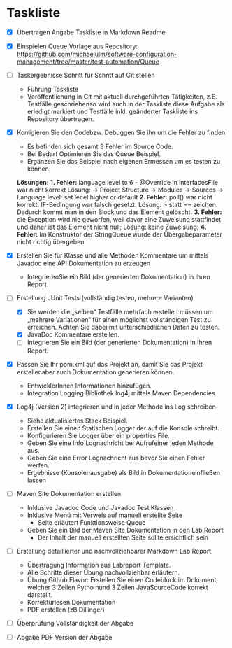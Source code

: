 # Taskliste

- [x] Übertragen Angabe Taskliste in Markdown Readme
- [x] Einspielen Queue Vorlage aus Repository:&nbsp; https://github.com/michaelulm/software-configuration-management/tree/master/test-automation/Queue
- [ ] Taskergebnisse Schritt für Schritt auf Git stellen
	- Führung Taskliste
	-  Veröffentlichung in Git mit aktuell durchgeführten Tätigkeiten, z.B.     Testfälle geschriebenso wird auch in der Taskliste diese Aufgabe als erledigt markiert und Testfälle inkl. geänderter Taskliste ins Repository übertragen.
- [x] Korrigieren Sie den Codebzw. Debuggen Sie ihn um die Fehler zu finden
	-  Es befinden sich gesamt 3 Fehler im Source Code.
	-  Bei Bedarf Optimieren Sie das Queue Beispiel.
	-  Ergänzen Sie das Beispiel nach eigenen      Ermessen um es testen zu können.
	
	**Lösungen:**
	    **1. Fehler:** language level to 6 - @Override in interfacesFile war nicht korrekt 
	    Lösung: -> Project Structure -> Modules -> Sources -> Language level: set lecel higher or default
	    **2. Fehler:** poll() war nicht korrekt. IF-Bedingung war falsch gesetzt. 
	    Lösung: > statt == zeichen. Dadurch kommt man in den Block und das Element gelöscht.
	    **3. Fehler:** die Exception wird nie geworfen, weil davor eine Zuweisung stattfindet und daher ist das Element nicht null;
	    Lösung: keine Zuweisung;
	    **4. Fehler:** Im Konstruktor der StringQueue wurde der Übergabeparameter nicht richtig übergeben
	    
- [x] Erstellen Sie für Klasse und alle Methoden Kommentare um mittels Javadoc eine API Dokumentation zu erzeugen
	-  IntegrierenSie ein Bild (der generierten Dokumentation) in Ihren Report.
- [ ] Erstellung JUnit Tests (vollständig testen, mehrere Varianten)
	- [x]  Sie werden die „selben“ Testfälle mehrfach erstellen müssen um „mehrere Variationen“ für einen möglichst vollständigen Test zu erreichen. Achten Sie dabei mit unterschiedlichen Daten zu testen.
	- [x] JavaDoc Kommentare erstellen.
	- [ ] Integrieren Sie ein Bild (der generierten Dokumentation) in Ihren Report.
- [x] Passen Sie Ihr pom.xml auf das Projekt an, damit Sie das Projekt erstellenaber auch Dokumentation generieren 
können.
	-  EntwicklerInnen Informationen hinzufügen.
	-  Integration Logging Bibliothek log4j mittels Maven Dependencies
- [x] Log4j (Version 2) integrieren und in jeder Methode ins Log schreiben
	-  Siehe aktualisiertes Stack Beispiel.
	-  Erstellen Sie einen Statischen Logger der auf die Konsole schreibt.
	-  Konfigurieren Sie Logger über ein properties File.
	-  Geben Sie eine Info Lognachricht bei Aufrufeiner jeden Methode aus.
	-  Geben Sie eine Error Lognachricht aus bevor Sie einen Fehler werfen.
	-  Ergebnisse (Konsolenausgabe) als Bild in Dokumentationeinfließen lassen
- [ ] Maven Site Dokumentation erstellen
	-  Inklusive Javadoc Code und Javadoc Test Klassen
	-  Inklusive Menü mit Verweis auf manuell erstellte Seite
		-  Seite erläutert Funktionsweise Queue
	-  Geben Sie ein Bild der Maven Site Dokumentation in den Lab Report
		-  Der Inhalt der manuell erstellten Seite sollte ersichtlich sein
- [ ] Erstellung detaillierter und nachvollziehbarer Markdown Lab Report
	-  Übertragung Information aus Labreport Template.
	-  Alle Schritte dieser Übung nachvollziehbar erläutern.
	-  Übung Github Flavor: Erstellen Sie einen Codeblock im Dokument, welcher 3 Zeilen Pytho nund 3 Zeilen JavaSourceCode korrekt darstellt.
	-  Korrekturlesen Dokumentation
	-   PDF erstellen (zB Dillinger) 
- [ ] Überprüfung Vollständigkeit der Abgabe
- [ ]  Abgabe PDF Version der Abgabe
